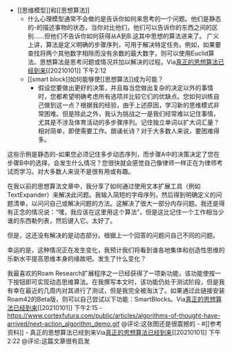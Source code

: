 - [[思维模型]]和[[思想算法]]
    - 什么心理模型通常不会做的是告诉你如何来思考的一个问题。他们是静态的-的描述事物的状态，当你对比他们，他们可以告诉你的东西之间的区别......但他们不告诉你如何获得从A到B.这其中思想的算法进来了。          广义上讲，算法是定义明确的步骤序列，可用于解决特定任务。例如，如果要查找将两个其他数字相除而没有余数的最大数字，则可以使用Euclid算法。思想算法是思考问题或情况并加以解决的过程。Via[真正的思想算法已经到来](https://www.cortexfutura.com/algorithms-of-thought-have-arrived/)[[20210101]] 下午2:12
    - [[smart block]]如何能够使[[思想算法]]成为可能？
        - 假设您要做出更好的决策，并且每当您做出复杂的决定以外的事情时，您都希望明确考虑所有选项并比较它们的优缺点。您如何训练自己做到这一点？根据我的经验，由于上述原因，学习新的思维模式非常困难。但是除此之外，我认为挑战之一是我们经常难以记住事情，尤其是不涉及体育活动的多步骤序列。记住独立单词以扩大词汇量？相对简单，即使需要工作。朗诵长诗？对于大多数人来说，要困难得多。

这些示例是静态的-如果您必须记住多步动态序列，而步骤A中的决策决定了您在步骤B中的选择，会发生什么情况？您很快就会感觉自己像律师一样正在为律师考试而学习。对大多数人来说不是很有用或有趣。 

在我以前的思想算法文章中，我分享了如何通过使用文本扩展工具（例如TextExpander）来解决此问题。我输入简短的字母序列，然后得到明确定义的问题清单，以问问自己或解决问题的方法。这解决了很大一部分内存问题。我还是得有正念的情况说：“嘿，我应该在这里用这个算法”，但是这比记住一个工作相当少谁的东西勒列表，然后键入它。太好了。

但是，这还没有解决的是动态部分。根据上一个回答的问题问自己不同的问题。

幸运的是，这种情况正在发生变化，我预计我们将看到谁各地集体和创造性思维的乐新水平提高思维本身的缘故吧。发生了什么变化？

我最喜欢的Roam Research扩展程序之一已经获得了一项新功能，该功能使按一下按钮即可实现动态思维算法。在我撰写本文时，该功能仍处于测试阶段，但是我有幸在最近的几周内对其进行了测试，但是我完全被淘汰了。如果通过此链接安装Roam42的Beta版，则可以自己尝试以下功能：SmartBlocks。Via[真正的思想算法已经到来](https://www.cortexfutura.com/algorithms-of-thought-have-arrived/)[[20210101]] 下午2:15
        - https://www.cortexfutura.com/public/articles/algorithms-of-thought-have-arrived/next-action_algorithm_demo.gif   @评论:这张图还是很震撼的
    - #[[参考资料]]
        - 真正的思想算法已经到来Via[真正的思想算法已经到来](https://www.cortexfutura.com/algorithms-of-thought-have-arrived/)[[20210101]] 下午2:22   @评论:这篇文章很有启发
